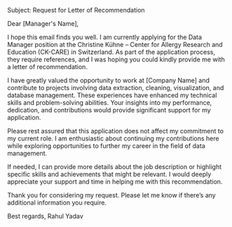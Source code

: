 Subject: Request for Letter of Recommendation

Dear [Manager's Name],

I hope this email finds you well. I am currently applying for the Data Manager position at the Christine Kühne – Center for Allergy Research and Education (CK-CARE) in Switzerland. As part of the application process, they require references, and I was hoping you could kindly provide me with a letter of recommendation.

I have greatly valued the opportunity to work at [Company Name] and contribute to projects involving data extraction, cleaning, visualization, and database management. These experiences have enhanced my technical skills and problem-solving abilities. Your insights into my performance, dedication, and contributions would provide significant support for my application.

Please rest assured that this application does not affect my commitment to my current role. I am enthusiastic about continuing my contributions here while exploring opportunities to further my career in the field of data management.

If needed, I can provide more details about the job description or highlight specific skills and achievements that might be relevant. I would deeply appreciate your support and time in helping me with this recommendation.

Thank you for considering my request. Please let me know if there’s any additional information you require.

Best regards,
Rahul Yadav
